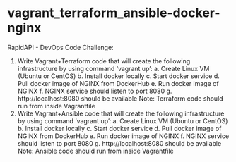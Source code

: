 # vagrant_terraform_ansible-docker-nginx
RapidAPI - DevOps Code Challenge:
1. Write Vagrant+Terraform code that will create the following infrastructure by using
command ‘vagrant up’:
a. Create Linux VM (Ubuntu or CentOS)
b. Install docker locally
c. Start docker service
d. Pull docker image of NGINX from DockerHub
e. Run docker image of NGINX
f. NGINX service should listen to port 8080
g. http://localhost:8080 should be available
Note: Terraform code should run from inside Vagrantfile
2. Write Vagrant+Ansible code that will create the following infrastructure by using command
‘vagrant up’:
a. Create Linux VM (Ubuntu or CentOS)
b. Install docker locally
c. Start docker service
d. Pull docker image of NGINX from DockerHub
e. Run docker image of NGINX
f. NGINX service should listen to port 8080
g. http://localhost:8080 should be available
Note: Ansible code should run from inside Vagrantfile
